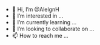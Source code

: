 - 👋 Hi, I’m @AlelgnH
- 👀 I’m interested in ...
- 🌱 I’m currently learning ...
- 💞️ I’m looking to collaborate on ...
- 📫 How to reach me ...

<!---
AlelgnH/AlelgnH is a ✨ special ✨ repository because its `README.md` (this file) appears on your GitHub profile.
You can click the Preview link to take a look at your changes.
--->
